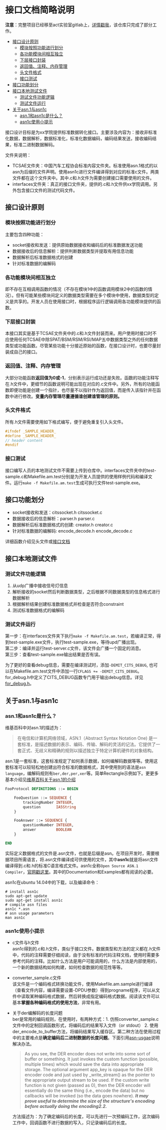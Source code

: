 # 接口文档简略说明
**注意**：完整项目已经移至act实验室gitlab上，[详情戳我](http://gitlab.act.buaa.edu.cn/TCSAE/libcits)，该仓库只完成了部分工作。

<!-- TOC -->

- [接口设计原则](#接口设计原则)
    - [模块按照功能进行划分](#模块按照功能进行划分)
    - [各功能模块间相互独立](#各功能模块间相互独立)
    - [下层接口封装](#下层接口封装)
    - [返回值、注释、内存管理](#返回值注释内存管理)
    - [头文件格式](#头文件格式)
    - [接口测试](#接口测试)
- [接口功能划分](#接口功能划分)
- [接口本地测试文件](#接口本地测试文件)
    - [测试文件功能逻辑](#测试文件功能逻辑)
    - [测试文件运行](#测试文件运行)
- [关于asn.1与asn1c](#关于asn1与asn1c)
    - [asn.1和asn1c是什么？](#asn1和asn1c是什么)
    - [asn1c使用小提示](#asn1c使用小提示)

<!-- /TOC -->

接口设计目标是为xx学院提供标准数据转化接口。主要涉及内容为：接收非标准化数据，数据解析，数据标准化，标准化数据编码，编码结果发送，接收编码结果，标准二进制数据解码。

文件夹说明：
- TCSAE文件夹：中国汽车工程协会标准内容文件夹。标准使用asn.1格式的以asn为后缀的文件声明。使用asn1c进行文件编译得到对应的标准c文件。两类文件都在这个文件夹中。其中.c和.h文件为需要创建接口需要使用的文件。
- interfaces文件夹：真正的接口文件夹，提供的.c和.h文件供xx学院调用。另外包含接口文件的测试代码文件。

## 接口设计原则
### 模块按照功能进行划分
主要包含四种功能：
- socket接收和发送：提供原始数据接收和编码后的标准数据发送功能
- 数据接收后的信息解析：提供判断数据类型并提取有用信息功能
- 数据解析后标准数据格式的创建
- 针对标准数据的编解码

### 各功能模块间相互独立
即不存在互相调用函数的情况（不存在模块1中的函数调用模块2中的函数的情况）。但有可能某些模块间定义的数据类型需要在多个模块中使用，数据类型的定义是共享的。开发人员在使用接口时，根据程序运行逻辑调用各功能模块提供的函数。

### 下层接口封装
本接口其实是基于TCSAE文件夹中的.c和.h文件封装而来。用户使用时接口时不应使用任何TCSAE中除SPAT/BSM/RSM/RSI/MAP五中数据类型之外的任何数据类型或功能函数。尽管某些功能十分接近原始的函数，在接口设计时，也要尽量封装成自己的接口。

### 返回值、注释、内存管理
大部分功能函数**返回值为0或-1**，分别表示运行成功还是失败。函数的功能注释写在.h文件中，更细节的函数说明可能出现在对应的.c文件中。另外，所有的功能函数即便功能是创建一个指针，也尽量不以指针作为返回值，而是传入该指针并在函数中进行修改。**变量内存管理尽量遵循谁创建谁管理的原则。**

### 头文件格式
所有.h文件需要使用如下格式编写，便于避免重复引入头文件。
```c
#ifndef _SAMPLE_HEADER_
#define _SAMPLE_HEADER_
// header content
#endif
```
### 接口测试
接口编写人员的本地测试文件不需要上传到仓库中。interfaces文件夹中的test-sample.c和Makefile.am.test分别是为开发人员提供的使用样例代码和编译文件。运行`make -f Makefile.am.test`生成可执行文件test-sample.exe。

## 接口功能划分
- socket接收和发送：citssocket.h citssocket.c
- 数据接收后的信息解析：parser.h parser.c 
- 数据解析后标准数据格式的创建: creator.h creator.c 
- 针对标准数据的编解码: encode_decode.h encode_decode.c

详细函数介绍见头文件或[接口文档]()

## 接口本地测试文件
### 测试文件功能逻辑
1. 从udp广播中接收信号灯信息
2. 解析接收的socket然后判断数据类型，之后根据不同数据类型的信息格式进行数据解析
3. 根据解析结果创建标准数据格式并检查是否符合constraint
4. 测试标准数据格式的编解码

### 测试文件运行
第一步：在interfaces文件夹下执行`make -f Makefile.am.test`，若编译正常，得到test-sample.exe文件，执行test-sample.exe，等待upd广播出现。   
第二步：编译并运行test-server.c文件，该文件会广播一个固定的消息。  
第三步：查看test-sample.exe输出结果是否有误。  

为了更好的查看debug信息，需要在编译测试时，添加`-DEMIT_CITS_DEBUG`, 也可以在Makefile.am.test文件中添加一行`CFLAGS += -DEMIT_CITS_DEBUG`。for_debug.h中定义了CITS_DEBUG函数专门用于输出debug信息。详见[for_debug.h](interfaces/for_debug.h)。

## 关于asn.1与asn1c
### asn.1和asn1c是什么？
维基百科中对asn.1的描述为：

> 在电信和计算机网络领域，ASN.1（Abstract Syntax Notation One) 是一套标准，是描述数据的表示、编码、传输、解码的灵活的记法。它提供了一套正式、无歧义和精确的规则以描述独立于特定计算机硬件的对象结构。  

asn.1是一套标准，这套标准规定了如何表示数据，如何编解码数据等等。使用这套标准可以较轻松地创建出符合标准的数据格式，其中使用到的语法是`asn language`，编解码规则有`ber,der,per,xer`等。简单Rectangle示例如下。更更多基本介绍见[维基百科关于asn.1的介绍](https://zh.wikipedia.org/wiki/ASN.1)

```asn.1
FooProtocol DEFINITIONS ::= BEGIN

    FooQuestion ::= SEQUENCE {
        trackingNumber INTEGER,
        question       IA5String
    }

    FooAnswer ::= SEQUENCE {
        questionNumber INTEGER,
        answer         BOOLEAN
    }

END
```

实际定义数据格式的文件是.asn文件，也就是后缀是asn。在项目开发时，需要根据项目所需语言，将.asn文件编译成可供使用的文件，其中**asn1c**就是将asn文件编译得到.c和.h的标准C语言格式文件。asn1c全称`Open Source ASN.1 Compiler`，[官网戳这里](http://lionet.info/asn1c/compiler.html)。其中的Documentation和Examples都有阅读的必要。

asn1c在ubuntu 14.04中的下载，以及编译命令：
```shell
# install asn1c
sudo apt-get update
sudo apt-get install asn1c
# compile asn files
asn1c *.asn
# asn usage parameters
man asn1c
```

### asn1c使用小提示
- c文件与h文件  
asn1c得到的.c和.h文件，类似于接口文件。数据类型和方法的定义都在.h文件中，代码的注释需要仔细阅读，由于没有标准的代码注释文档，使用时需要多参考代码的注释。比如什么方法是用户可能调用的，什么方法是内部使用的，一个新的数据结构如何构建，如何检查数据的规范性等等。

- converter_sample.c文件  
该文件是一个编码格式转换功能文件，使用Makefile.am.sample进行编译（查看文件内容，编译需要设置-DPDU参数）得到progname程序，可以从文件中读取某种编码格式数据，然后转换成指定编码格式数据。阅读该文件可以基本**掌握各种编码格式的使用方法**，非常有用。

- 关于der编解码的长度问题  
ber是常用的编码规则，在使用时，有两种方式：1. 仿照converter_sample.c文件中的定制回调函数形式，将编码后的结果写入文件（or stdout） 2. 使用der\_encode\_to\_buffer方法，将编码结果写入缓存区。第二种方法在使用过程中的主要难点是**确定编码后二进制数据的长度问题**。下面引用[asn-usgae](https://lionet.info/asn1c/asn1c-usage.html#SECTION02212000000000000000)说明解决办法。
    > As you see, the DER encoder does not write into some sort of buffer or something. It just invokes the custom function (possible, multiple times) which would save the data into appropriate storage. The optional argument app_key is opaque for the DER encoder code and just used by _write_stream() as the pointer to the appropriate output stream to be used.
    If the custom write function is not given (passed as 0), then the DER encoder will essentially do the same thing (i.e., encode the data) but no callbacks will be invoked (so the data goes nowhere). ***It may prove useful to determine the size of the structure's encoding before actually doing the encoding2.2.***

    方法描述为：为了确定编码后的长度，可以先进行一次预编码工作，这次编码工作中，回调函数不进行数据的写入，只记录编码后的长度。





